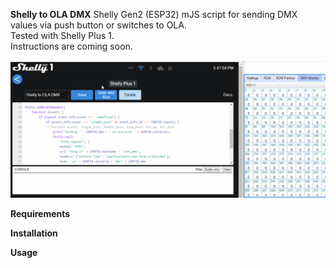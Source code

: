 **Shelly to OLA DMX**
Shelly Gen2 (ESP32) mJS script for sending DMX values via push button or switches to OLA.  
Tested with Shelly Plus 1.  
Instructions are coming soon.  

![Shelly to OLA](https://github.com/gobo-ws/shelly-ola/blob/main/shelly-to-ola.gif?raw=true)  

**Requirements**  

**Installation**  

**Usage**
